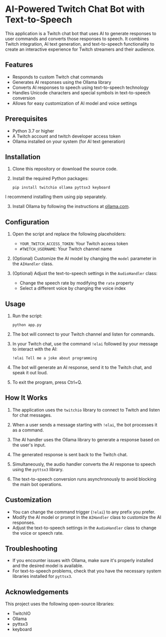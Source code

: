 
# AI-Powered Twitch Chat Bot with Text-to-Speech

This application is a Twitch chat bot that uses AI to generate responses to user commands and converts those responses to speech. It combines Twitch integration, AI text generation, and text-to-speech functionality to create an interactive experience for Twitch streamers and their audience.

## Features

- Responds to custom Twitch chat commands
- Generates AI responses using the Ollama library
- Converts AI responses to speech using text-to-speech technology
- Handles Unicode characters and special symbols in text-to-speech conversion
- Allows for easy customization of AI model and voice settings

## Prerequisites

- Python 3.7 or higher
- A Twitch account and twitch developer access token
- Ollama installed on your system (for AI text generation)



## Installation

1. Clone this repository or download the source code.

2. Install the required Python packages:

   ```
   pip install twitchio ollama pyttsx3 keyboard
   ```
  I recommend installing them using pip separately.

3. Install Ollama by following the instructions at [ollama.com](https://ollama.com).

## Configuration

1. Open the script and replace the following placeholders:
   - `YOUR_TWITCH_ACCESS_TOKEN`: Your Twitch access token
   - `#TWITCH_USERNAME`: Your Twitch channel name

2. (Optional) Customize the AI model by changing the `model` parameter in the `AIHandler` class.

3. (Optional) Adjust the text-to-speech settings in the `AudioHandler` class:
   - Change the speech rate by modifying the `rate` property
   - Select a different voice by changing the voice index

## Usage

1. Run the script:

   ```
   python app.py
   ```

2. The bot will connect to your Twitch channel and listen for commands.

3. In your Twitch chat, use the command `!elai` followed by your message to interact with the AI:

   ```
   !elai Tell me a joke about programming
   ```

4. The bot will generate an AI response, send it to the Twitch chat, and speak it out loud.

5. To exit the program, press Ctrl+Q.

## How It Works

1. The application uses the `twitchio` library to connect to Twitch and listen for chat messages.

2. When a user sends a message starting with `!elai`, the bot processes it as a command.

3. The AI handler uses the Ollama library to generate a response based on the user's input.

4. The generated response is sent back to the Twitch chat.

5. Simultaneously, the audio handler converts the AI response to speech using the `pyttsx3` library.

6. The text-to-speech conversion runs asynchronously to avoid blocking the main bot operations.

## Customization

- You can change the command trigger (`!elai`) to any prefix you prefer.
- Modify the AI model or prompt in the `AIHandler` class to customize the AI responses.
- Adjust the text-to-speech settings in the `AudioHandler` class to change the voice or speech rate.

## Troubleshooting

- If you encounter issues with Ollama, make sure it's properly installed and the desired model is available.
- For text-to-speech problems, check that you have the necessary system libraries installed for `pyttsx3`.


## Acknowledgements

This project uses the following open-source libraries:
- TwitchIO
- Ollama
- pyttsx3
- keyboard


